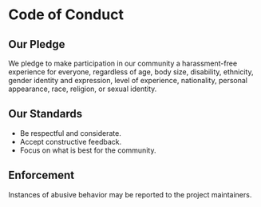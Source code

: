# Code of Conduct

## Our Pledge
We pledge to make participation in our community a harassment-free experience for everyone, regardless of age, body size, disability, ethnicity, gender identity and expression, level of experience, nationality, personal appearance, race, religion, or sexual identity.

## Our Standards
- Be respectful and considerate.
- Accept constructive feedback.
- Focus on what is best for the community.

## Enforcement
Instances of abusive behavior may be reported to the project maintainers.
